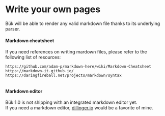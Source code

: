 # Write your own pages

Bük will be able to render any valid markdown file thanks to its underlying parser.

#### Markdown cheatsheet
If you need references on writing mardown files, please refer to the following list of resources:

```
https://github.com/adam-p/markdown-here/wiki/Markdown-Cheatsheet
https://markdown-it.github.io/
https://daringfireball.net/projects/markdown/syntax
    
```

#### Markdown editor

Bük 1.0 is not shipping with an integrated markdown editor yet.  
If you need a markdown editor, [dillinger.io](http://dillinger.io/#) would be a favorite of mine.